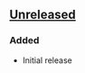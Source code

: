 ## [Unreleased]

### Added
- Initial release

[Unreleased]: https://github.com/planningcenter/edna/compare/v0.0.1..main
[0.0.1]: https://github.com/wassimk/gh-compare/compare/0740d09..v0.0.1
